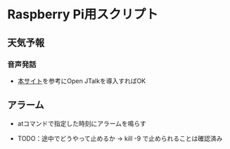 
# Raspberry Pi用スクリプト

## 天気予報
### 音声発話
- [本サイト](https://iot-plus.net/make/raspi/speaker-open-jtalk-japanese-speech/)を参考にOpen JTalkを導入すればOK


## アラーム
- atコマンドで指定した時刻にアラームを鳴らす

- TODO：途中でどうやって止めるか -> kill -9 で止められることは確認済み

